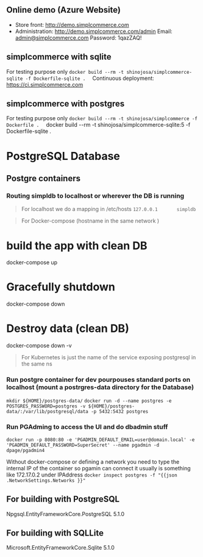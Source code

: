 
## Online demo (Azure Website)
- Store front: http://demo.simplcommerce.com
- Administration: http://demo.simplcommerce.com/admin Email: admin@simplcommerce.com Password: 1qazZAQ!


## simplcommerce with sqlite
For testing purpose only `docker build --rm -t shinojosa/simplcommerce-sqlite -f Dockerfile-sqlite .  `
Continuous deployment: https://ci.simplcommerce.com


## simplcommerce with postgres
For testing purpose only `docker build --rm -t shinojosa/simplcommerce -f Dockerfile .  `
docker build --rm -t shinojosa/simplcommerce-sqlite:5 -f Dockerfile-sqlite .

# PostgreSQL Database

## Postgre containers
### Routing simpldb to localhost or wherever the DB is running
> For localhost we do a mapping in /etc/hosts
`127.0.0.1       simpldb`

> For Docker-compose (hostname in the same network )
# build the app with clean DB
docker-compose up
# Gracefully shutdown 
docker-compose down
# Destroy data (clean DB) 
docker-compose down -v

> For Kubernetes is just the name of the service exposing postgresql in the same ns


### Run postgre container for dev pourpouses standard ports on localhost (mount a postrgres-data directory for the Database)
`mkdir ${HOME}/postgres-data/`
`docker run -d --name postgres -e POSTGRES_PASSWORD=postgres -v ${HOME}/postgres-data/:/var/lib/postgresql/data -p 5432:5432 postgres`
###

### Run PGAdming to access the UI and do dbadmin stuff 
`docker run -p 8080:80 -e 'PGADMIN_DEFAULT_EMAIL=user@domain.local' -e 'PGADMIN_DEFAULT_PASSWORD=SuperSecret' --name pgadmin -d dpage/pgadmin4`

Without docker-compose or defining a network you need to type the internal IP of the container so pgamin can connect it usually is something like 172.17.0.2 under IPAddress 
`docker inspect postgres -f "{{json .NetworkSettings.Networks }}"`

## For building with PostgreSQL
Npgsql.EntityFrameworkCore.PostgreSQL 5.1.0

## For building with SQLLite
Microsoft.EntityFrameworkCore.Sqlite 5.1.0

